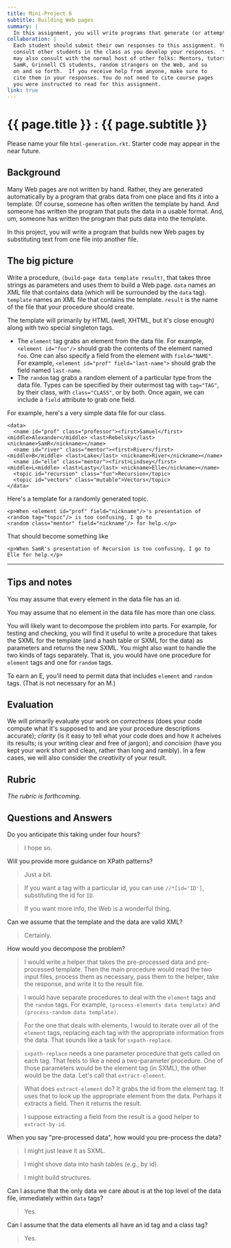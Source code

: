 ```yaml
---
title: Mini-Project 6
subtitle: Building Web pages
summary: |
  In this assignment, you will write programs that generate (or attempt to generate) Web pages using templates and ata sets.
collaboration: |
  Each student should submit their own responses to this assignment. You may
  consult other students in the class as you develop your responses.  You
  may also consult with the normal host of other folks: Mentors, tutors,
  SamR, Grinnell CS students, random strangers on the Web, and so
  on and so forth.  If you receive help from anyone, make sure to
  cite them in your responses. You do not need to cite course pages
  you were instructed to read for this assignment.
link: true
---
```

# {{ page.title }} : {{ page.subtitle }}

Please name your file `html-generation.rkt`.  Starter code may appear in the near future.

## Background

Many Web pages are not written by hand.
Rather, they are generated automatically by a program that grabs data from one place and fits it into a template.
Of course, someone has often written the template by hand.
And someone has written the program that puts the data in a usable format.
And, um, someone has written the program that puts data into the template.

In this project, you will write a program that builds new Web pages by substituting text from one file into another file.

## The big picture

Write a procedure, `(build-page data template result)`, that takes three strings as parameters and uses them to build a Web page.
`data` names an XML file that contains data (which will be surrounded by the `data` tag).
`template` names an XML file that contains the template.
`result` is the name of the file that your procedure should create.

The template will primarily by HTML (well, XHTML, but it's close enough) along with two special singleton tags.

* The `element` tag grabs an element from the data file.  For example,
  `<element id="foo"/>` should grab the contents of the element named
  `foo`.  One can also specify a field from the element with
  `field="NAME"`.  For example, `<element id="prof" field="last-name">`
  should grab the field named `last-name`.
* The `random` tag grabs a random element of a particular type from
  the data file.  Types can be specified by their outermost tag with
  `tag="TAG"`, by their class, with `class="CLASS"`, or by both.
  Once again, we can include a `field` attribute to grab one field.

For example, here's a very simple data file for our class.

```
<data>
  <name id="prof" class="professor"><first>Samuel</first> <middle>Alexander</middle> <last>Rebelsky</last> <nickname>SamR</nickname></name>
  <name id="river" class="mentor"><first>River</first> <middle>B</middle> <last>Lake</last> <nickname>River</nickname></name>
  <name id="elle" class="mentor"><first>Lindsey</first> <middle>L<middle> <last>Lasty</last> <nickname>Elle</nickname></name>
  <topic id="recursion" class="fun">Recursion</topic>
  <topic id="vectors" class="mutable">Vectors</topic>
</data>
```

Here's a template for a randomly generated topic.

```
<p>When <element id="prof" field="nickname"/>'s presentation of
<random tag="topic"/> is too confusing, I go to 
<random class="mentor" field="nickname"/> for help.</p>
```

That should become something like

```
<p>When SamR's presentation of Recursion is too confusing, I go to
Elle for help.</p>
```

---

## Tips and notes

You may assume that every element in the data file has an id.

You may assume that no element in the data file has more than one class.

You will likely want to decompose the problem into parts.
For example, for testing and checking, you will find it useful to write a procedure that takes the SXML for the template (and a hash table or SXML for the data) as parameters and returns the new SXML.
You might also want to handle the two kinds of tags separately.
That is, you would have one procedure for `element` tags and one for `random` tags.

To earn an E, you'll need to permit data that includes `element` and
`random` tags.  (That is not necessary for an M.)

## Evaluation

We will primarily evaluate your work on *correctness* (does your code
compute what it's supposed to and are your procedure descriptions
accurate); *clarity* (is it easy to tell what your code does and how
it acheives its results; is your writing clear and free of jargon);
and *concision* (have you kept your work short and clean, rather than
long and rambly).  In a few cases, we will also consider the
*creativity* of your result.

## Rubric

_The rubric is forthcoming._

## Questions and Answers

Do you anticipate this taking under four hours?

> I hope so.

Will you provide more guidance on XPath patterns?

> Just a bit.

> If you want a tag with a particular id, you can use `//*[id='ID']`,
  substituting the id for `ID`.

> If you want more info, the Web is a wonderful thing.

Can we assume that the template and the data are valid XML?

> Certainly.

How would you decompose the problem?

> I would write a helper that takes the pre-processed data and pre-processed
  template.  Then the main procedure would read the two input files,
  process them as necessary, pass them to the helper, take the response,
  and write it to the result file.

> I would have separate procedures to deal with the `element` tags and the
  `random` tags.  For example, `(process-elements data template)` and
  `(process-random data template)`.

> For the one that deals with elements, I would to iterate over all of 
  the `element` tags, replacing each tag with the appropriate information
  from the data.  That sounds like a task for `sxpath-replace`.

> `sxpath-replace` needs a one parameter procedure that gets called on
  each tag.  That feels to like a need a two-parameter procedure.  One
  of those parameters would be the element tag (in SXML), the other
  would be the data.  Let's call that `extract-element`.

> What does `extract-element` do?  It grabs the id from the element tag.
  It uses that to look up the appropriate element from the data.  Perhaps
  it extracts a field.  Then it returns the result.

> I suppose extracting a field from the result is a good helper to
  `extract-by-id`.

When you say "pre-processed data", how would you pre-process the data?

> I might just leave it as SXML.

> I might shove data into hash tables (e.g., by id).

> I might build structures.

Can I assume that the only data we care about is at the top level of
the data file, immediately within `data` tags?

> Yes.

Can I assume that the data elements all have an id tag and a class tag?

> Yes.

